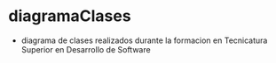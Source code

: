 # diagramaClases
- diagrama de clases realizados durante la formacion en Tecnicatura Superior en Desarrollo de Software